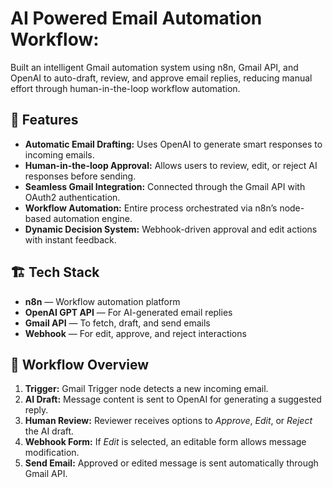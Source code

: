 # AI Powered Email Automation Workflow:
Built an intelligent Gmail automation system using n8n, Gmail API, and OpenAI to auto-draft, review, and approve email replies, reducing manual effort through human-in-the-loop workflow automation.


## 🚀 Features

-  **Automatic Email Drafting:** Uses OpenAI to generate smart responses to incoming emails.  
-  **Human-in-the-loop Approval:** Allows users to review, edit, or reject AI responses before sending.  
-  **Seamless Gmail Integration:** Connected through the Gmail API with OAuth2 authentication.  
-  **Workflow Automation:** Entire process orchestrated via n8n’s node-based automation engine.  
-  **Dynamic Decision System:** Webhook-driven approval and edit actions with instant feedback.  

## 🏗️ Tech Stack

- **n8n** — Workflow automation platform  
- **OpenAI GPT API** — For AI-generated email replies  
- **Gmail API** — To fetch, draft, and send emails  
- **Webhook** — For edit, approve, and reject interactions  
  

## 🧭 Workflow Overview

1. **Trigger:** Gmail Trigger node detects a new incoming email.  
2. **AI Draft:** Message content is sent to OpenAI for generating a suggested reply.  
3. **Human Review:** Reviewer receives options to _Approve_, _Edit_, or _Reject_ the AI draft.  
4. **Webhook Form:** If _Edit_ is selected, an editable form allows message modification.  
5. **Send Email:** Approved or edited message is sent automatically through Gmail API.  


